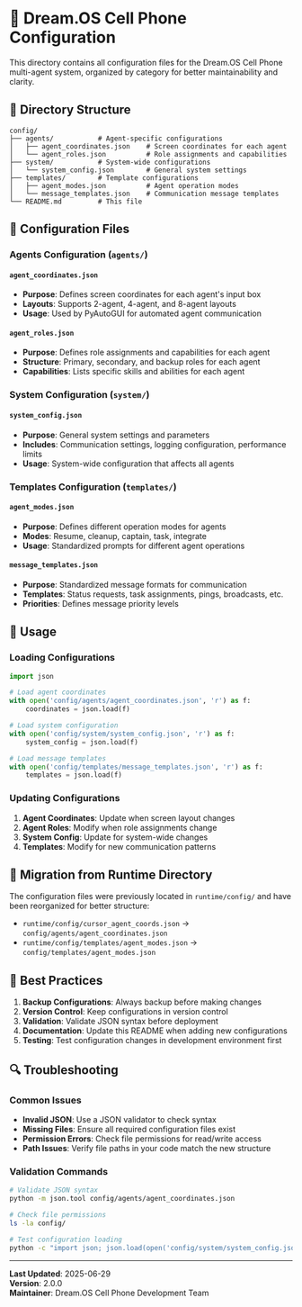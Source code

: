 # 📁 Dream.OS Cell Phone Configuration

This directory contains all configuration files for the Dream.OS Cell Phone multi-agent system, organized by category for better maintainability and clarity.

## 📂 Directory Structure

```
config/
├── agents/           # Agent-specific configurations
│   ├── agent_coordinates.json    # Screen coordinates for each agent
│   └── agent_roles.json          # Role assignments and capabilities
├── system/           # System-wide configurations
│   └── system_config.json        # General system settings
├── templates/        # Template configurations
│   ├── agent_modes.json          # Agent operation modes
│   └── message_templates.json    # Communication message templates
└── README.md         # This file
```

## 🔧 Configuration Files

### Agents Configuration (`agents/`)

#### `agent_coordinates.json`
- **Purpose**: Defines screen coordinates for each agent's input box
- **Layouts**: Supports 2-agent, 4-agent, and 8-agent layouts
- **Usage**: Used by PyAutoGUI for automated agent communication

#### `agent_roles.json`
- **Purpose**: Defines role assignments and capabilities for each agent
- **Structure**: Primary, secondary, and backup roles for each agent
- **Capabilities**: Lists specific skills and abilities for each agent

### System Configuration (`system/`)

#### `system_config.json`
- **Purpose**: General system settings and parameters
- **Includes**: Communication settings, logging configuration, performance limits
- **Usage**: System-wide configuration that affects all agents

### Templates Configuration (`templates/`)

#### `agent_modes.json`
- **Purpose**: Defines different operation modes for agents
- **Modes**: Resume, cleanup, captain, task, integrate
- **Usage**: Standardized prompts for different agent operations

#### `message_templates.json`
- **Purpose**: Standardized message formats for communication
- **Templates**: Status requests, task assignments, pings, broadcasts, etc.
- **Priorities**: Defines message priority levels

## 🚀 Usage

### Loading Configurations
```python
import json

# Load agent coordinates
with open('config/agents/agent_coordinates.json', 'r') as f:
    coordinates = json.load(f)

# Load system configuration
with open('config/system/system_config.json', 'r') as f:
    system_config = json.load(f)

# Load message templates
with open('config/templates/message_templates.json', 'r') as f:
    templates = json.load(f)
```

### Updating Configurations
1. **Agent Coordinates**: Update when screen layout changes
2. **Agent Roles**: Modify when role assignments change
3. **System Config**: Update for system-wide changes
4. **Templates**: Modify for new communication patterns

## 🔄 Migration from Runtime Directory

The configuration files were previously located in `runtime/config/` and have been reorganized for better structure:

- `runtime/config/cursor_agent_coords.json` → `config/agents/agent_coordinates.json`
- `runtime/config/templates/agent_modes.json` → `config/templates/agent_modes.json`

## 📝 Best Practices

1. **Backup Configurations**: Always backup before making changes
2. **Version Control**: Keep configurations in version control
3. **Validation**: Validate JSON syntax before deployment
4. **Documentation**: Update this README when adding new configurations
5. **Testing**: Test configuration changes in development environment first

## 🔍 Troubleshooting

### Common Issues
- **Invalid JSON**: Use a JSON validator to check syntax
- **Missing Files**: Ensure all required configuration files exist
- **Permission Errors**: Check file permissions for read/write access
- **Path Issues**: Verify file paths in your code match the new structure

### Validation Commands
```bash
# Validate JSON syntax
python -m json.tool config/agents/agent_coordinates.json

# Check file permissions
ls -la config/

# Test configuration loading
python -c "import json; json.load(open('config/system/system_config.json'))"
```

---

**Last Updated**: 2025-06-29  
**Version**: 2.0.0  
**Maintainer**: Dream.OS Cell Phone Development Team 